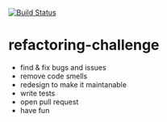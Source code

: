 [![Build Status](https://travis-ci.org/bugzmanov/refactoring-challenge.svg?branch=master)](https://travis-ci.org/bugzmanov/refactoring-challenge)


# refactoring-challenge

* find & fix bugs and issues
* remove code smells
* redesign to make it maintanable
* write tests
* open pull request
* have fun
